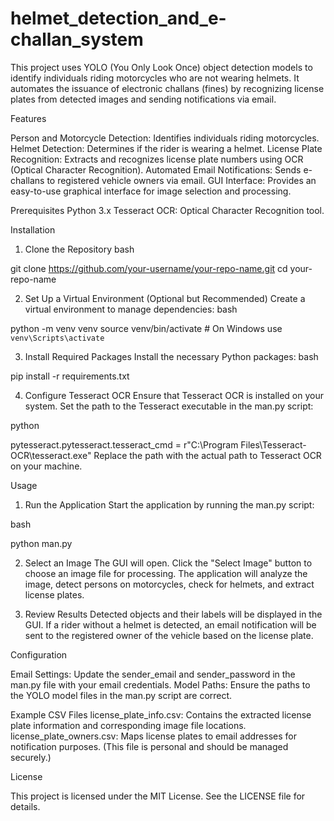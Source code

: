 # helmet_detection_and_e-challan_system
This project uses YOLO (You Only Look Once) object detection models to identify individuals riding motorcycles who are not wearing helmets. It automates the issuance of electronic challans (fines) by recognizing license plates from detected images and sending notifications via email.

Features

Person and Motorcycle Detection: Identifies individuals riding motorcycles. 
Helmet Detection: Determines if the rider is wearing a helmet. 
License Plate Recognition: Extracts and recognizes license plate numbers using OCR (Optical Character Recognition). 
Automated Email Notifications: Sends e-challans to registered vehicle owners via email. 
GUI Interface: Provides an easy-to-use graphical interface for image selection and processing. 


Prerequisites
Python 3.x
Tesseract OCR: Optical Character Recognition tool.


Installation
1. Clone the Repository
bash

git clone https://github.com/your-username/your-repo-name.git
cd your-repo-name

2. Set Up a Virtual Environment (Optional but Recommended)
Create a virtual environment to manage dependencies:
bash

python -m venv venv
source venv/bin/activate  # On Windows use `venv\Scripts\activate`

3. Install Required Packages
Install the necessary Python packages:
bash

pip install -r requirements.txt


4. Configure Tesseract OCR
Ensure that Tesseract OCR is installed on your system. Set the path to the Tesseract executable in the man.py script:

python

pytesseract.pytesseract.tesseract_cmd = r"C:\Program Files\Tesseract-OCR\tesseract.exe"
Replace the path with the actual path to Tesseract OCR on your machine.


Usage

1. Run the Application
Start the application by running the man.py script:

bash

python man.py

2. Select an Image
The GUI will open. Click the "Select Image" button to choose an image file for processing. The application will analyze the image, detect persons on motorcycles, check for helmets, and extract license plates.

3. Review Results
Detected objects and their labels will be displayed in the GUI.
If a rider without a helmet is detected, an email notification will be sent to the registered owner of the vehicle based on the license plate.


Configuration

Email Settings: Update the sender_email and sender_password in the man.py file with your email credentials.
Model Paths: Ensure the paths to the YOLO model files in the man.py script are correct.


Example CSV Files
license_plate_info.csv: Contains the extracted license plate information and corresponding image file locations.
license_plate_owners.csv: Maps license plates to email addresses for notification purposes. (This file is personal and should be managed securely.)


License

This project is licensed under the MIT License. See the LICENSE file for details.
